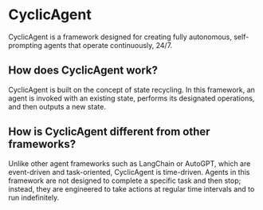 # CyclicAgent
CyclicAgent is a framework designed for creating fully autonomous, self-prompting agents that operate continuously, 24/7.

## How does CyclicAgent work?
CyclicAgent is built on the concept of state recycling. In this framework, an agent is invoked with an existing state, performs its designated operations, and then outputs a new state.

## How is CyclicAgent different from other frameworks?
Unlike other agent frameworks such as LangChain or AutoGPT, which are event-driven and task-oriented, CyclicAgent is time-driven. Agents in this framework are not designed to complete a specific task and then stop; instead, they are engineered to take actions at regular time intervals and to run indefinitely. 
